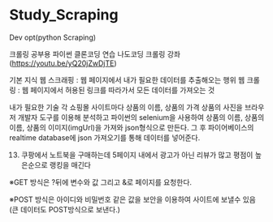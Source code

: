 # Study_Scraping
Dev opt(python Scraping)

크롤링 공부용 파이썬 클론코딩 연습
나도코딩 크롤링 강좌 (https://youtu.be/yQ20jZwDjTE)

기본 지식
 웹 스크래핑 : 웹 페이지에서 내가 필요한 데이터를 추출해오는 행위
 웹 크롤링 : 웹 페이지에서 허용된 링크를 따라가서 모든 데이터를 가져오는 것

내가 필요한 기술
 각 쇼핑몰 사이트마다 상품의 이름, 상품의 가격 상품의 사진을 브라우저 개발자 도구를 이용해 분석하고 파이썬의 selenium을 사용하여 상품의 이름, 상품의 이름, 상품의 이미지(imgUrl)을 가져와 json형식으로 만든다.
 그 후 파이어베이스의 realtime database에 json 가져오기를 통해 데이터를 넣어준다.

13. 쿠팡에서 노트북을 구매하는데 5페이지 내에서 광고가 아닌 리뷰가 많고 평점이 높은순으로 랭킹을 매긴다 

※GET 방식은 ?뒤에 변수와 값 그리고 &로 페이지를 요청한다.

※POST 방식은 아이디와 비밀번호 같은 값을 보안을 이용하여 사이트에 보낼수 있음 (큰 데이터도 POST방식으로 보낸다.)

